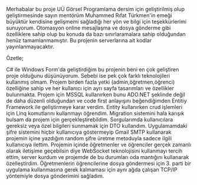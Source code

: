 Merhabalar bu proje UÜ Görsel Programlama dersim için geliştirilmiş olup geliştirmesinde sayın mentörüm Muhammed Rıfat Türkmen'in emeği büyüktür 
kendisine gelişmemi sağladığı her yön ve bilgi için teşekkürlerimi sunuyorum.
Otomasyon online mesajlaşma ve dosya gönderme gibi özelliklere sahip olup bu konuda da bazı sınırlaramalara sahip olduğundan henüz tamamlanmamıştır.
Bu projenin serverlarına ait kodlar yayınlanmayacaktır.

Özetle;

C# ile Windows Form'da geliştirdiğim bu projenin beni en çok geliştiren proje olduğunu düşünüyorum. Sebebi ise
pek çok farklı teknolojileri kullanmış olmam. Projem birden fazla yetki (admin,öğretmen,öğrenci) özelliğine sahip ve
her kullanıcı için ayrı sayfa tasarımları ve özellikler bulunmakta. Projem için MSSQL kullanırken bunu ADO.NET
şeklinde değil de daha düzenli olduğundan ve code first anlayışını beğendiğimden Entitiy Framework ile geliştirmeye
karar verdim. Entity kullanırken crud işlemleri için Linq komutlarını kullanmayı öğrendim. Migration sistemini hala
karışık bulsam da projem için gerçekleştirebildim. Sorgularımda kullanıcılara gereksiz veya özel bilgileri sunmamak
için DTO kullandım. Uygulamamdaki şifre sistemini hiçbir kullanıcıya göstermeyip Gmail SMTP kullanarak projemin
içine yazdığım random şifre üretme metoduyla sadece ilgili kullanıcıya ilettim. Projemin içinde öğretmenler ve
öğrenciler gerçek zamanlı olarak iletişime geçebilsin diye WebSocket teknolojisini kullanmayı tercih ettim, server
kurdum ve projemde de bu durumları oda mantığını kullanarak özelleştirdim. Öğretmenlerin öğrencilerine dosya
göndermesi için 3. parti bir uygulama kullanmasına gerek kalmaması için aynı ağda çalışan TCP/IP yöntemiyle
dosya gönderimini sağladım.
